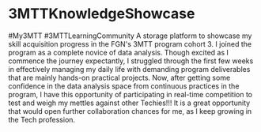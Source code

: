 # 3MTTKnowledgeShowcase
#My3MTT #3MTTLearningCommunity
A storage platform to showcase my skill acquisition progress in the FGN's 3MTT program cohort 3.
I joined the program as a complete novice of data analysis. Though excited as I commence the journey expectantly, I struggled through the first few weeks in effectively managing my daily life with demanding program deliverables that are mainly hands-on practical projects.
Now, after getting some confidence in the data analysis space from continuous practices in the program, I have this opportunity of participating in real-time competition to test and weigh my mettles against other Techies!!!
It is a great opportunity that would open further collaboration chances for me, as I keep growing in the Tech profession.
